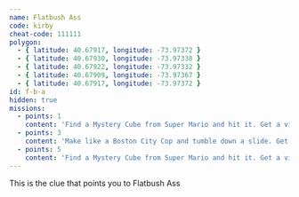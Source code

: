 ```yaml
---
name: Flatbush Ass
code: kirby
cheat-code: 111111
polygon:
  - { latitude: 40.67917, longitude: -73.97372 }
  - { latitude: 40.67930, longitude: -73.97338 }
  - { latitude: 40.67922, longitude: -73.97332 }
  - { latitude: 40.67909, longitude: -73.97367 }
  - { latitude: 40.67917, longitude: -73.97372 }
id: f-b-a
hidden: true
missions:
  - points: 1
    content: 'Find a Mystery Cube from Super Mario and hit it. Get a video for a power up of 2 stars.'
  - points: 3
    content: 'Make like a Boston City Cop and tumble down a slide. Get the scene on video for 3 points.'
  - points: 5
    content: 'Find a Mystery Cube from Super Mario and hit it. Get a video for a power up of 2 stars.'
---
```


This is the clue that points you to Flatbush Ass